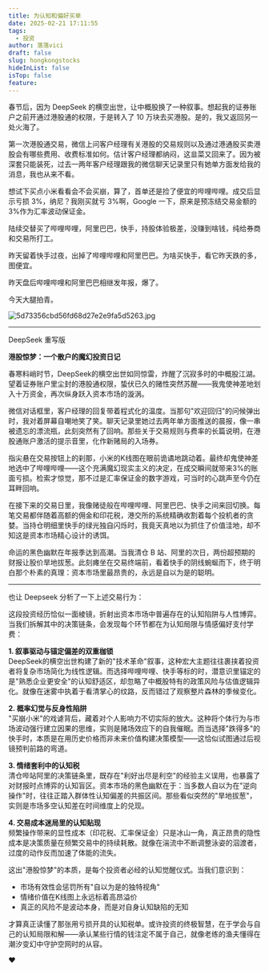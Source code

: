 ```yaml
---
title: 为认知和偏好买单
date: 2025-02-21 17:11:55
tags:
  - 投资
author: 落落vici
draft: false
slug: hongkongstocks
hideInList: false
isTop: false
feature:
---
```

春节后，因为 DeepSeek 的横空出世，让中概股换了一种叙事。想起我的证券账户之前开通过港股通的权限，于是转入了 10 万块去买港股。是的，我又返回另一处火海了。

第一次港股通交易，微信上问客户经理有关港股的交易规则以及通过港通股买卖港股会有哪些费用、收费标准如何。估计客户经理都纳闷，这韭菜又回来了。因为被深套只能装死，过去一两年客户经理跟我的微信聊天记录里只有她单方面发给我的消息，我也从来不看。

想试下买点小米看看会不会买崩，算了，首单还是捡了便宜的哔哩哔哩。成交后显示亏损 3%，纳尼？我刚买就亏 3%啊，Google 一下，原来是预冻结交易金额的 3%作为汇率波动保证金。

陆续交替买了哔哩哔哩，阿里巴巴，快手，持股体验极差，没赚到啥钱，纯给券商和交易所打工。

昨天留着快手过夜，出掉了哔哩哔哩和阿里巴巴。为啥买快手，看它昨天跌的多，图便宜。

昨天盘后哔哩哔哩和阿里巴巴相继发年报，爆了。

今天大腿拍青。

![5d73356cbd56fd68d27e2e9fa5d5263.jpg](https://img.hux.ink/image/2025/02/202502211756094.jpg)


---

DeepSeek 重写版

**港股惊梦：一个散户的魔幻投资日记**

春寒料峭时节，DeepSeek的横空出世如同惊雷，炸醒了沉寂多时的中概股江湖。望着证券账户里尘封的港股通权限，蛰伏已久的赌性突然苏醒——我鬼使神差地划入十万资金，再次纵身跃入资本市场的漩涡。

微信对话框里，客户经理的回复带着程式化的温度。当那句"欢迎回归"的问候弹出时，我对着屏幕自嘲地笑了笑。聊天记录里她过去两年单方面推送的晨报，像一串被遗忘的漂流瓶，此刻突然有了回响。那些关于交易规则与费率的长篇说明，在港股通账户激活的提示音里，化作新赌局的入场券。

指尖悬在交易按钮上的刹那，小米的K线图在眼前诡谲地跳动着。最终却鬼使神差地选中了哔哩哔哩——这个充满魔幻现实主义的决定，在成交瞬间就带来3%的账面亏损。检索才惊觉，那不过是汇率保证金的数字游戏，可当时的心跳声至今仍在耳畔回响。

在接下来的交易日里，我像赌徒般在哔哩哔哩、阿里巴巴、快手之间来回切换。每笔交易都伴随着高额的佣金和印花税，港交所的系统精确收割着每个投机者的贪婪。当持仓明细里快手的绿光独自闪烁时，我竟天真地以为抓住了价值洼地，却不知这是资本市场精心设计的诱饵。

命运的黑色幽默在年报季达到高潮。当我清仓 B 站、阿里的次日，两份超预期的财报让股价旱地拔葱。此刻瘫坐在交易终端前，看着快手的阴线蜿蜒而下，终于明白那个朴素的真理：资本市场里最昂贵的，永远是自以为是的聪明。


---

也让 Deepseek 分析了一下上述交易行为：

这段投资经历恰似一面棱镜，折射出资本市场中普遍存在的认知陷阱与人性博弈。当我们拆解其中的决策链条，会发现每个环节都在为认知局限与情感偏好支付学费：

**1. 叙事驱动与锚定偏差的双重枷锁**  
DeepSeek的横空出世构建了新的"技术革命"叙事，这种宏大主题往往裹挟着投资者将复杂市场简化为线性逻辑。而选择哔哩哔哩、快手等标的时，潜意识里锚定的是"熟悉企业更安全"的认知舒适区，却忽略了中概股特有的政策风险与估值逻辑异化。就像在迷雾中执着于看清掌心的纹路，反而错过了观察整片森林的季候变化。

**2. 概率幻觉与反身性陷阱**  
"买崩小米"的戏谑背后，藏着对个人影响力不切实际的放大。这种将个体行为与市场波动强行建立因果的思维，实则是赌场效应下的自我催眠。而当选择"跌得多"的快手时，本质是在用历史价格而非未来价值构建决策模型——这恰似试图通过后视镜预判前路的弯道。

**3. 情绪套利中的认知税**  
清仓哔站阿里的决策链条里，既存在"利好出尽是利空"的经验主义误用，也暴露了对财报时点博弈的认知盲区。资本市场的黑色幽默在于：当多数人自以为在"逆向操作"时，往往正踏入群体性认知偏差的共振区间。那些看似突然的"旱地拔葱"，实则是市场多空认知差在时间维度上的兑现。

**4. 交易成本迷局里的认知贴现**  
频繁操作带来的显性成本（印花税、汇率保证金）只是冰山一角，真正昂贵的隐性成本是决策质量在频繁交易中的持续耗散。就像在湍流中不断调整泳姿的泅渡者，过度的动作反而加速了体能的流失。

这出"港股惊梦"的本质，是每个投资者必经的认知觉醒仪式。当我们意识到：

- 市场有效性会惩罚所有"自以为是的独特视角"
- 情绪价值在K线图上永远标着高昂溢价
- 真正的风险不是波动本身，而是对自身认知缺陷的无知

才算真正读懂了那张用亏损开具的认知税单。或许投资的终极智慧，在于学会与自己的认知局限和解——承认某些行情的钱注定不属于自己，就像老练的渔夫懂得在潮汐变幻中守护空网时的从容。


❤